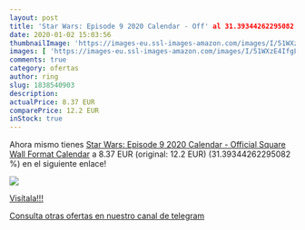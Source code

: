 ```yaml
---
layout: post
title: 'Star Wars: Episode 9 2020 Calendar - Off' al 31.39344262295082 % de descuento
date: 2020-01-02 15:03:56
thumbnailImage: 'https://images-eu.ssl-images-amazon.com/images/I/51WXzE4IfgL._SL200_.jpg'
images: [ 'https://images-eu.ssl-images-amazon.com/images/I/51WXzE4IfgL._SL200_.jpg' ]
comments: true
category: ofertas
author: ring
slug: 1838540903
description:
actualPrice: 8.37 EUR
comparePrice: 12.2 EUR
inStock: true
---
```


Ahora mismo tienes [Star Wars: Episode 9 2020 Calendar - Official Square Wall Format Calendar](https://www.amazon.com/dp/1838540903/?tag=redken08-20) a 8.37 EUR (original: 12.2 EUR) (31.39344262295082 %) en el siguiente enlace!

[![](https://images-eu.ssl-images-amazon.com/images/I/51WXzE4IfgL._SL200_.jpg)](https://www.amazon.com/dp/1838540903/?tag=redken08-20)

[Visítala!!!](https://www.amazon.com/dp/1838540903/?tag=redken08-20)

[Consulta otras ofertas en nuestro canal de telegram](https://t.me/s/ofertas25)
